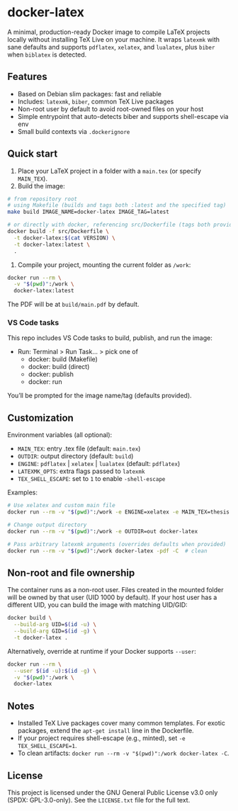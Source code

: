 # docker-latex

A minimal, production-ready Docker image to compile LaTeX projects locally without installing TeX Live on your machine. It wraps `latexmk` with sane defaults and supports `pdflatex`, `xelatex`, and `lualatex`, plus `biber` when `biblatex` is detected.

## Features

- Based on Debian slim packages: fast and reliable
- Includes: `latexmk`, `biber`, common TeX Live packages
- Non-root user by default to avoid root-owned files on your host
- Simple entrypoint that auto-detects biber and supports shell-escape via env
- Small build contexts via `.dockerignore`

## Quick start

1. Place your LaTeX project in a folder with a `main.tex` (or specify `MAIN_TEX`).
1. Build the image:

```sh
# from repository root
# using Makefile (builds and tags both :latest and the specified tag)
make build IMAGE_NAME=docker-latex IMAGE_TAG=latest

# or directly with docker, referencing src/Dockerfile (tags both provided and :latest)
docker build -f src/Dockerfile \
  -t docker-latex:$(cat VERSION) \
  -t docker-latex:latest \
  .
```

1. Compile your project, mounting the current folder as `/work`:

```sh
docker run --rm \
  -v "$(pwd)":/work \
  docker-latex:latest
```

The PDF will be at `build/main.pdf` by default.

### VS Code tasks

This repo includes VS Code tasks to build, publish, and run the image:

- Run: Terminal > Run Task… > pick one of
  - docker: build (Makefile)
  - docker: build (direct)
  - docker: publish
  - docker: run

You’ll be prompted for the image name/tag (defaults provided).

## Customization

Environment variables (all optional):

- `MAIN_TEX`: entry .tex file (default: `main.tex`)
- `OUTDIR`: output directory (default: `build`)
- `ENGINE`: `pdflatex` | `xelatex` | `lualatex` (default: `pdflatex`)
- `LATEXMK_OPTS`: extra flags passed to `latexmk`
- `TEX_SHELL_ESCAPE`: set to `1` to enable `-shell-escape`

Examples:

```sh
# Use xelatex and custom main file
docker run --rm -v "$(pwd)":/work -e ENGINE=xelatex -e MAIN_TEX=thesis.tex docker-latex

# Change output directory
docker run --rm -v "$(pwd)":/work -e OUTDIR=out docker-latex

# Pass arbitrary latexmk arguments (overrides defaults when provided)
docker run --rm -v "$(pwd)":/work docker-latex -pdf -C  # clean
```

## Non-root and file ownership

The container runs as a non-root user. Files created in the mounted folder will
be owned by that user (UID 1000 by default). If your host user has a different
UID, you can build the image with matching UID/GID:

```sh
docker build \
  --build-arg UID=$(id -u) \
  --build-arg GID=$(id -g) \
  -t docker-latex .
```

Alternatively, override at runtime if your Docker supports `--user`:

```sh
docker run --rm \
  --user $(id -u):$(id -g) \
  -v "$(pwd)":/work \
  docker-latex
```

## Notes

- Installed TeX Live packages cover many common templates. For exotic packages,
  extend the `apt-get install` line in the Dockerfile.
- If your project requires shell-escape (e.g., minted), set `-e TEX_SHELL_ESCAPE=1`.
- To clean artifacts: `docker run --rm -v "$(pwd)":/work docker-latex -C`.

## License

This project is licensed under the GNU General Public License v3.0 only
(SPDX: GPL-3.0-only). See the `LICENSE.txt` file for the full text.
